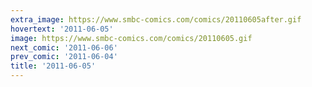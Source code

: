 ```yaml
---
extra_image: https://www.smbc-comics.com/comics/20110605after.gif
hovertext: '2011-06-05'
image: https://www.smbc-comics.com/comics/20110605.gif
next_comic: '2011-06-06'
prev_comic: '2011-06-04'
title: '2011-06-05'
---
```



